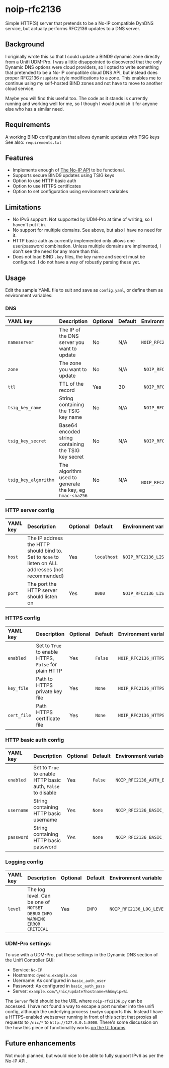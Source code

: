 # noip-rfc2136
Simple HTTP(S) server that pretends to be a No-IP compatible DynDNS service,  but actually performs RFC2136 updates to a DNS server.

## Background
I originally wrote this so that I could update a BIND9 dynamic zone directly from a Unifi UDM-Pro. 
I was a little disappointed to discovered that the only Dynamic DNS options were cloud providers, 
so I opted to write something that pretended to be a No-IP compatible cloud DNS API, but instead does proper 
RFC2136 `nsupdate` style modifications to a zone. This enables me to continue using my self-hosted BIND zones and not 
have to move to another cloud service.

Maybe you will find this useful too. The code as it stands is currently running and working well for me, so I though I would 
publish it for anyone else who has a similar need.

## Requirements
A working BIND configuration that allows dynamic updates with TSIG keys
See also: `requirements.txt`

## Features
 * Implements enough of [The No-IP API](https://www.noip.com/integrate/request) to be functional.
 * Supports secure BIND9 updates using TSIG keys
 * Option to use HTTP basic auth
 * Option to use HTTPS certificates
 * Option to set configuration using environment variables

## Limitations
 * No IPv6 support. Not supported by UDM-Pro at time of writing, so I haven't put it in.
 * No support for multiple domains. See above, but also I have no need for it.
 * HTTP basic auth as currently implemented only allows one user/password combination. Unless multiple domains are implmented, I don't see the need for any more than this.
 * Does not load BIND `.key` files, the key name and secret must be configured. I do not have a way of robustly parsing these yet.

## Usage
Edit the sample YAML file to suit and save as `config.yaml`, or define them as environment variables:

### DNS

| YAML key | Description | Optional | Default | Environment variable |
| :--- | :--- | :--- | :--- | :--- |
| `nameserver` | The IP of the DNS server you want to update | No | N/A | `NOIP_RFC2136_DNS_NAMESERVER` |
| `zone` | The zone you want to update | No | N/A | ` NOIP_RFC2136_DNS_ZONE` |
| `ttl` | TTL of the record | Yes | 30 | ` NOIP_RFC2136_DNS_TTL` |
| `tsig_key_name` | String containing the TSIG key name | No | N/A | ` NOIP_RFC2136_DNS_TSIG_KEY_NAME` |
| `tsig_key_secret` | Base64 encoded string containing the TSIG key secret | No | N/A | ` NOIP_RFC2136_DNS_TSIG_KEY_SECRET` |
| `tsig_key_algorithm` | The algorithm used to generate the key, eg `hmac-sha256` | No | N/A | ` NOIP_RFC2136_DNS_TSIG_KEY_ALGORITHM` |

### HTTP server config

| YAML key | Description | Optional | Default | Environment variable |
| :--- | :--- | :--- | :--- | :--- |
|  `host` | The IP address the HTTP should bind to. Set to `None` to listen on ALL addresses (not recommended) | Yes | `localhost` | `NOIP_RFC2136_LISTEN_HOST` |
|  `port` | The port the HTTP server should listen on | Yes | `8000` | `NOIP_RFC2136_LISTEN_PORT` |

### HTTPS config

| YAML key | Description | Optional | Default | Environment variable |
| :--- | :--- | :--- | :--- | :--- |
|  `enabled` | Set to `True` to enable HTTPS, `False` for plain HTTP | Yes | `False` | `NOIP_RFC2136_HTTPS_ENABLED` |
|  `key_file` | Path to HTTPS private key file | Yes | `None` | `NOIP_RFC2136_HTTPS_KEY_FILE` |
|  `cert_file` | Path HTTPS certificate file | Yes | `None` | `NOIP_RFC2136_HTTPS_CERT_FILE` |

### HTTP basic auth config

| YAML key | Description | Optional | Default | Environment variable |
| :--- | :--- | :--- | :--- | :--- |
| `enabled` |  Set to `True` to enable HTTP basic auth, `False` to disable | Yes | `False` | `NOIP_RFC2136_AUTH_ENABLED` |
| `username` | String containing HTTP basic username | Yes | `None` | `NOIP_RFC2136_BASIC_AUTH_USERNAME` |
| `password` | String containing HTTP basic password | Yes | `None` | `NOIP_RFC2136_BASIC_AUTH_PASSWORD` |

### Logging config
| YAML key | Description | Optional | Default | Environment variable |
| :--- | :--- | :--- | :--- | :--- |
| `level` | The log level. Can be one of `NOTSET` `DEBUG` `INFO` `WARNING` `ERROR` `CRITICAL` | Yes | `INFO` | `NOIP_RFC2136_LOG_LEVEL` |

### UDM-Pro settings:
To use with a UDM-Pro, put these settings in the Dynamic DNS section of the Unifi Controller GUI:
 * Service: `No-IP`
 * Hostname: `dyndns.example.com`
 * Username: As configured in `basic_auth_user`
 * Password: As configured in `basic_auth_pass`
 * Server: `example.com/\/nic/update?hostname=%h&myip=%i`

The `Server` field should be the URL where `noip-rfc2136.py` can be accessed. I have not found a way to escape a port number into the unifi config, although the underlying process `inadyn` supports this.
Instead I have a HTTPS-enabled webserver running in front of this script that proxies all requests to `/nic/*` to `http://127.0.0.1:8000`. There's some discussion on the how this piece of functionality works
[on the UI forums](https://community.ui.com/questions/UDM-DynDNS-Google-Domains/fe9ba35d-66c3-437d-8323-debe2af55879)

## Future enhancements
Not much planned, but would nice to be able to fully support IPv6 as per the No-IP API.
